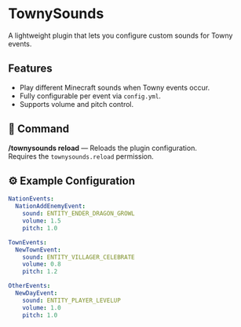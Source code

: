 # TownySounds

A lightweight plugin that lets you configure custom sounds for Towny events.

## Features
- Play different Minecraft sounds when Towny events occur.
- Fully configurable per event via `config.yml`.
- Supports volume and pitch control.

## 🔧 Command
**/townysounds reload** — Reloads the plugin configuration.  
Requires the `townysounds.reload` permission.

## ⚙️ Example Configuration

```yaml
NationEvents:
  NationAddEnemyEvent:
    sound: ENTITY_ENDER_DRAGON_GROWL
    volume: 1.5
    pitch: 1.0

TownEvents:
  NewTownEvent:
    sound: ENTITY_VILLAGER_CELEBRATE
    volume: 0.8
    pitch: 1.2

OtherEvents:
  NewDayEvent:
    sound: ENTITY_PLAYER_LEVELUP
    volume: 1.0
    pitch: 1.0
```

